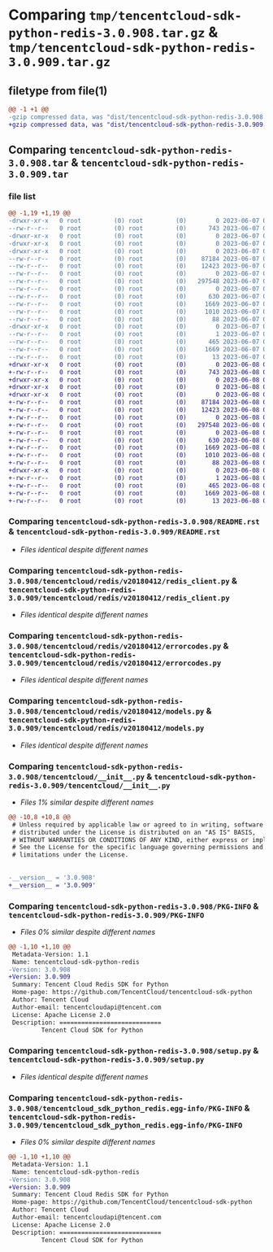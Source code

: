 # Comparing `tmp/tencentcloud-sdk-python-redis-3.0.908.tar.gz` & `tmp/tencentcloud-sdk-python-redis-3.0.909.tar.gz`

## filetype from file(1)

```diff
@@ -1 +1 @@
-gzip compressed data, was "dist/tencentcloud-sdk-python-redis-3.0.908.tar", last modified: Wed Jun  7 00:30:11 2023, max compression
+gzip compressed data, was "dist/tencentcloud-sdk-python-redis-3.0.909.tar", last modified: Thu Jun  8 00:31:05 2023, max compression
```

## Comparing `tencentcloud-sdk-python-redis-3.0.908.tar` & `tencentcloud-sdk-python-redis-3.0.909.tar`

### file list

```diff
@@ -1,19 +1,19 @@
-drwxr-xr-x   0 root         (0) root         (0)        0 2023-06-07 00:30:11.000000 tencentcloud-sdk-python-redis-3.0.908/
--rw-r--r--   0 root         (0) root         (0)      743 2023-06-07 00:30:11.000000 tencentcloud-sdk-python-redis-3.0.908/README.rst
-drwxr-xr-x   0 root         (0) root         (0)        0 2023-06-07 00:30:11.000000 tencentcloud-sdk-python-redis-3.0.908/tencentcloud/
-drwxr-xr-x   0 root         (0) root         (0)        0 2023-06-07 00:30:11.000000 tencentcloud-sdk-python-redis-3.0.908/tencentcloud/redis/
-drwxr-xr-x   0 root         (0) root         (0)        0 2023-06-07 00:30:11.000000 tencentcloud-sdk-python-redis-3.0.908/tencentcloud/redis/v20180412/
--rw-r--r--   0 root         (0) root         (0)    87184 2023-06-07 00:30:11.000000 tencentcloud-sdk-python-redis-3.0.908/tencentcloud/redis/v20180412/redis_client.py
--rw-r--r--   0 root         (0) root         (0)    12423 2023-06-07 00:30:11.000000 tencentcloud-sdk-python-redis-3.0.908/tencentcloud/redis/v20180412/errorcodes.py
--rw-r--r--   0 root         (0) root         (0)        0 2023-06-07 00:30:11.000000 tencentcloud-sdk-python-redis-3.0.908/tencentcloud/redis/v20180412/__init__.py
--rw-r--r--   0 root         (0) root         (0)   297548 2023-06-07 00:30:11.000000 tencentcloud-sdk-python-redis-3.0.908/tencentcloud/redis/v20180412/models.py
--rw-r--r--   0 root         (0) root         (0)        0 2023-06-07 00:30:11.000000 tencentcloud-sdk-python-redis-3.0.908/tencentcloud/redis/__init__.py
--rw-r--r--   0 root         (0) root         (0)      630 2023-06-07 00:30:11.000000 tencentcloud-sdk-python-redis-3.0.908/tencentcloud/__init__.py
--rw-r--r--   0 root         (0) root         (0)     1669 2023-06-07 00:30:11.000000 tencentcloud-sdk-python-redis-3.0.908/PKG-INFO
--rw-r--r--   0 root         (0) root         (0)     1010 2023-06-07 00:30:11.000000 tencentcloud-sdk-python-redis-3.0.908/setup.py
--rw-r--r--   0 root         (0) root         (0)       88 2023-06-07 00:30:11.000000 tencentcloud-sdk-python-redis-3.0.908/setup.cfg
-drwxr-xr-x   0 root         (0) root         (0)        0 2023-06-07 00:30:11.000000 tencentcloud-sdk-python-redis-3.0.908/tencentcloud_sdk_python_redis.egg-info/
--rw-r--r--   0 root         (0) root         (0)        1 2023-06-07 00:30:11.000000 tencentcloud-sdk-python-redis-3.0.908/tencentcloud_sdk_python_redis.egg-info/dependency_links.txt
--rw-r--r--   0 root         (0) root         (0)      465 2023-06-07 00:30:11.000000 tencentcloud-sdk-python-redis-3.0.908/tencentcloud_sdk_python_redis.egg-info/SOURCES.txt
--rw-r--r--   0 root         (0) root         (0)     1669 2023-06-07 00:30:11.000000 tencentcloud-sdk-python-redis-3.0.908/tencentcloud_sdk_python_redis.egg-info/PKG-INFO
--rw-r--r--   0 root         (0) root         (0)       13 2023-06-07 00:30:11.000000 tencentcloud-sdk-python-redis-3.0.908/tencentcloud_sdk_python_redis.egg-info/top_level.txt
+drwxr-xr-x   0 root         (0) root         (0)        0 2023-06-08 00:31:05.000000 tencentcloud-sdk-python-redis-3.0.909/
+-rw-r--r--   0 root         (0) root         (0)      743 2023-06-08 00:31:05.000000 tencentcloud-sdk-python-redis-3.0.909/README.rst
+drwxr-xr-x   0 root         (0) root         (0)        0 2023-06-08 00:31:05.000000 tencentcloud-sdk-python-redis-3.0.909/tencentcloud/
+drwxr-xr-x   0 root         (0) root         (0)        0 2023-06-08 00:31:05.000000 tencentcloud-sdk-python-redis-3.0.909/tencentcloud/redis/
+drwxr-xr-x   0 root         (0) root         (0)        0 2023-06-08 00:31:05.000000 tencentcloud-sdk-python-redis-3.0.909/tencentcloud/redis/v20180412/
+-rw-r--r--   0 root         (0) root         (0)    87184 2023-06-08 00:31:05.000000 tencentcloud-sdk-python-redis-3.0.909/tencentcloud/redis/v20180412/redis_client.py
+-rw-r--r--   0 root         (0) root         (0)    12423 2023-06-08 00:31:05.000000 tencentcloud-sdk-python-redis-3.0.909/tencentcloud/redis/v20180412/errorcodes.py
+-rw-r--r--   0 root         (0) root         (0)        0 2023-06-08 00:31:05.000000 tencentcloud-sdk-python-redis-3.0.909/tencentcloud/redis/v20180412/__init__.py
+-rw-r--r--   0 root         (0) root         (0)   297548 2023-06-08 00:31:05.000000 tencentcloud-sdk-python-redis-3.0.909/tencentcloud/redis/v20180412/models.py
+-rw-r--r--   0 root         (0) root         (0)        0 2023-06-08 00:31:05.000000 tencentcloud-sdk-python-redis-3.0.909/tencentcloud/redis/__init__.py
+-rw-r--r--   0 root         (0) root         (0)      630 2023-06-08 00:31:05.000000 tencentcloud-sdk-python-redis-3.0.909/tencentcloud/__init__.py
+-rw-r--r--   0 root         (0) root         (0)     1669 2023-06-08 00:31:05.000000 tencentcloud-sdk-python-redis-3.0.909/PKG-INFO
+-rw-r--r--   0 root         (0) root         (0)     1010 2023-06-08 00:31:05.000000 tencentcloud-sdk-python-redis-3.0.909/setup.py
+-rw-r--r--   0 root         (0) root         (0)       88 2023-06-08 00:31:05.000000 tencentcloud-sdk-python-redis-3.0.909/setup.cfg
+drwxr-xr-x   0 root         (0) root         (0)        0 2023-06-08 00:31:05.000000 tencentcloud-sdk-python-redis-3.0.909/tencentcloud_sdk_python_redis.egg-info/
+-rw-r--r--   0 root         (0) root         (0)        1 2023-06-08 00:31:05.000000 tencentcloud-sdk-python-redis-3.0.909/tencentcloud_sdk_python_redis.egg-info/dependency_links.txt
+-rw-r--r--   0 root         (0) root         (0)      465 2023-06-08 00:31:05.000000 tencentcloud-sdk-python-redis-3.0.909/tencentcloud_sdk_python_redis.egg-info/SOURCES.txt
+-rw-r--r--   0 root         (0) root         (0)     1669 2023-06-08 00:31:05.000000 tencentcloud-sdk-python-redis-3.0.909/tencentcloud_sdk_python_redis.egg-info/PKG-INFO
+-rw-r--r--   0 root         (0) root         (0)       13 2023-06-08 00:31:05.000000 tencentcloud-sdk-python-redis-3.0.909/tencentcloud_sdk_python_redis.egg-info/top_level.txt
```

### Comparing `tencentcloud-sdk-python-redis-3.0.908/README.rst` & `tencentcloud-sdk-python-redis-3.0.909/README.rst`

 * *Files identical despite different names*

### Comparing `tencentcloud-sdk-python-redis-3.0.908/tencentcloud/redis/v20180412/redis_client.py` & `tencentcloud-sdk-python-redis-3.0.909/tencentcloud/redis/v20180412/redis_client.py`

 * *Files identical despite different names*

### Comparing `tencentcloud-sdk-python-redis-3.0.908/tencentcloud/redis/v20180412/errorcodes.py` & `tencentcloud-sdk-python-redis-3.0.909/tencentcloud/redis/v20180412/errorcodes.py`

 * *Files identical despite different names*

### Comparing `tencentcloud-sdk-python-redis-3.0.908/tencentcloud/redis/v20180412/models.py` & `tencentcloud-sdk-python-redis-3.0.909/tencentcloud/redis/v20180412/models.py`

 * *Files identical despite different names*

### Comparing `tencentcloud-sdk-python-redis-3.0.908/tencentcloud/__init__.py` & `tencentcloud-sdk-python-redis-3.0.909/tencentcloud/__init__.py`

 * *Files 1% similar despite different names*

```diff
@@ -10,8 +10,8 @@
 # Unless required by applicable law or agreed to in writing, software
 # distributed under the License is distributed on an "AS IS" BASIS,
 # WITHOUT WARRANTIES OR CONDITIONS OF ANY KIND, either express or implied.
 # See the License for the specific language governing permissions and
 # limitations under the License.
 
 
-__version__ = '3.0.908'
+__version__ = '3.0.909'
```

### Comparing `tencentcloud-sdk-python-redis-3.0.908/PKG-INFO` & `tencentcloud-sdk-python-redis-3.0.909/PKG-INFO`

 * *Files 0% similar despite different names*

```diff
@@ -1,10 +1,10 @@
 Metadata-Version: 1.1
 Name: tencentcloud-sdk-python-redis
-Version: 3.0.908
+Version: 3.0.909
 Summary: Tencent Cloud Redis SDK for Python
 Home-page: https://github.com/TencentCloud/tencentcloud-sdk-python
 Author: Tencent Cloud
 Author-email: tencentcloudapi@tencent.com
 License: Apache License 2.0
 Description: ============================
         Tencent Cloud SDK for Python
```

### Comparing `tencentcloud-sdk-python-redis-3.0.908/setup.py` & `tencentcloud-sdk-python-redis-3.0.909/setup.py`

 * *Files identical despite different names*

### Comparing `tencentcloud-sdk-python-redis-3.0.908/tencentcloud_sdk_python_redis.egg-info/PKG-INFO` & `tencentcloud-sdk-python-redis-3.0.909/tencentcloud_sdk_python_redis.egg-info/PKG-INFO`

 * *Files 0% similar despite different names*

```diff
@@ -1,10 +1,10 @@
 Metadata-Version: 1.1
 Name: tencentcloud-sdk-python-redis
-Version: 3.0.908
+Version: 3.0.909
 Summary: Tencent Cloud Redis SDK for Python
 Home-page: https://github.com/TencentCloud/tencentcloud-sdk-python
 Author: Tencent Cloud
 Author-email: tencentcloudapi@tencent.com
 License: Apache License 2.0
 Description: ============================
         Tencent Cloud SDK for Python
```


